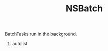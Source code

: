 ﻿---
uid: crmscript_ref_NSBatch
title: NSBatch
intellisense: Void.NSBatch
keywords: NSBatch
so.topic: reference
---

BatchTasks run in the background.

1. autolist 

